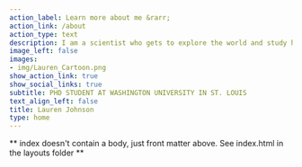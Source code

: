 ```yaml
---
action_label: Learn more about me &rarr;
action_link: /about
action_type: text
description: I am a scientist who gets to explore the world and study how it works. I am particularly interested in how animals interact with their environment. How they behave, evolve, and diversify into the many species we observe today. I have been fortunate to research with diverse collaborators at institutions across the US and around the globe. I am excited to share my research with you!
image_left: false
images:
- img/Lauren_Cartoon.png
show_action_link: true
show_social_links: true
subtitle: PHD STUDENT AT WASHINGTON UNIVERSITY IN ST. LOUIS
text_align_left: false
title: Lauren Johnson
type: home
---
```


** index doesn't contain a body, just front matter above.
See index.html in the layouts folder **
